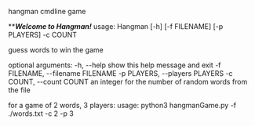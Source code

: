 hangman cmdline game

*************Welcome to Hangman!***********
usage: Hangman [-h] [-f FILENAME] [-p PLAYERS] -c COUNT

guess words to win the game

optional arguments:
  -h, --help            show this help message and exit
  -f FILENAME, --filename FILENAME
  -p PLAYERS, --players PLAYERS
  -c COUNT, --count COUNT
                        an integer for the number of random words from the
                        file
                        
for a game of 2 words, 3 players:
usage: python3 hangmanGame.py -f ./words.txt -c 2 -p 3 

